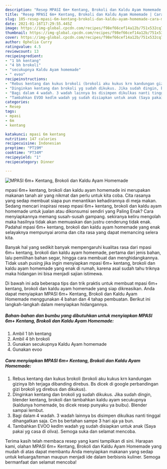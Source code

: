 ```yaml
---
description: "Resep MPASI 6m+ Kentang, Brokoli dan Kaldu Ayam Homemade | Cara Mengolah MPASI 6m+ Kentang, Brokoli dan Kaldu Ayam Homemade Yang Bikin Ngiler"
title: "Resep MPASI 6m+ Kentang, Brokoli dan Kaldu Ayam Homemade | Cara Mengolah MPASI 6m+ Kentang, Brokoli dan Kaldu Ayam Homemade Yang Bikin Ngiler"
slug: 105-resep-mpasi-6m-kentang-brokoli-dan-kaldu-ayam-homemade-cara-mengolah-mpasi-6m-kentang-brokoli-dan-kaldu-ayam-homemade-yang-bikin-ngiler
date: 2021-01-16T17:29:55.445Z
image: https://img-global.cpcdn.com/recipes/f98ef66cef14a12b/751x532cq70/mpasi-6m-kentang-brokoli-dan-kaldu-ayam-homemade-foto-resep-utama.jpg
thumbnail: https://img-global.cpcdn.com/recipes/f98ef66cef14a12b/751x532cq70/mpasi-6m-kentang-brokoli-dan-kaldu-ayam-homemade-foto-resep-utama.jpg
cover: https://img-global.cpcdn.com/recipes/f98ef66cef14a12b/751x532cq70/mpasi-6m-kentang-brokoli-dan-kaldu-ayam-homemade-foto-resep-utama.jpg
author: Ophelia Curry
ratingvalue: 4.5
reviewcount: 13
recipeingredient:
- "1 bh kentang"
- "4 bh brokoli"
- "secukupnya Kaldu Ayam homemade"
- " evoo"
recipeinstructions:
- "Rebus kentang dan kukus brokoli (brokoli aku kukus krn kandungan gizinya lbh terjaga dibanding direbus. Bs dicek di google perbandingan gizi brokoli yg direbus dan dikukus)."
- "Dinginkan kentang dan brokoli yg sudah dikukus. Jika sudah dingin, blender kentang, brokoli dan tambahkan kaldu ayam secukupnya (kaldunya homemade, bs dicek resep punyaku ya buibu). Blender sampai lembut."
- "Bagi dalam 4 wadah. 3 wadah lainnya bs disimpen dikulkas nanti tinggal dihangatkan saja. Cm bs bertahan sampe 3 hari aja ya bun."
- "Tambahkan EVOO kedlm wadah yg sudah disiapkan untuk anak (Saya pakai yg casa di oliva). Semoga suka dan selamat mencoba."
categories:
- Resep
tags:
- mpasi
- 6m
- kentang

katakunci: mpasi 6m kentang 
nutrition: 147 calories
recipecuisine: Indonesian
preptime: "PT19M"
cooktime: "PT34M"
recipeyield: "1"
recipecategory: Dinner

---
```



![MPASI 6m+ Kentang, Brokoli dan Kaldu Ayam Homemade](https://img-global.cpcdn.com/recipes/f98ef66cef14a12b/751x532cq70/mpasi-6m-kentang-brokoli-dan-kaldu-ayam-homemade-foto-resep-utama.jpg)


mpasi 6m+ kentang, brokoli dan kaldu ayam homemade ini merupakan makanan tanah air yang nikmat dan perlu untuk kita coba. Cita rasanya yang sedap membuat siapa pun menantikan kehadirannya di meja makan.
Sedang mencari inspirasi resep mpasi 6m+ kentang, brokoli dan kaldu ayam homemade untuk jualan atau dikonsumsi sendiri yang Paling Enak? Cara menyiapkannya memang susah-susah gampang. sekiranya keliru mengolah maka hasilnya tidak akan memuaskan dan justru cenderung tidak enak. Padahal mpasi 6m+ kentang, brokoli dan kaldu ayam homemade yang enak selayaknya mempunyai aroma dan cita rasa yang dapat memancing selera kita.

Banyak hal yang sedikit banyak mempengaruhi kualitas rasa dari mpasi 6m+ kentang, brokoli dan kaldu ayam homemade, pertama dari jenis bahan, lalu pemilihan bahan segar, hingga cara membuat dan menghidangkannya. Tidak usah pusing jika ingin menyiapkan mpasi 6m+ kentang, brokoli dan kaldu ayam homemade yang enak di rumah, karena asal sudah tahu triknya maka hidangan ini bisa menjadi sajian istimewa.




Di bawah ini ada beberapa tips dan trik praktis untuk membuat mpasi 6m+ kentang, brokoli dan kaldu ayam homemade yang siap dikreasikan. Anda dapat menyiapkan MPASI 6m+ Kentang, Brokoli dan Kaldu Ayam Homemade menggunakan 4 bahan dan 4 tahap pembuatan. Berikut ini langkah-langkah dalam menyiapkan hidangannya.

<!--inarticleads1-->

##### Bahan-bahan dan bumbu yang dibutuhkan untuk menyiapkan MPASI 6m+ Kentang, Brokoli dan Kaldu Ayam Homemade:

1. Ambil 1 bh kentang
1. Ambil 4 bh brokoli
1. Gunakan secukupnya Kaldu Ayam homemade
1. Gunakan  evoo




<!--inarticleads2-->

##### Cara menyiapkan MPASI 6m+ Kentang, Brokoli dan Kaldu Ayam Homemade:

1. Rebus kentang dan kukus brokoli (brokoli aku kukus krn kandungan gizinya lbh terjaga dibanding direbus. Bs dicek di google perbandingan gizi brokoli yg direbus dan dikukus).
1. Dinginkan kentang dan brokoli yg sudah dikukus. Jika sudah dingin, blender kentang, brokoli dan tambahkan kaldu ayam secukupnya (kaldunya homemade, bs dicek resep punyaku ya buibu). Blender sampai lembut.
1. Bagi dalam 4 wadah. 3 wadah lainnya bs disimpen dikulkas nanti tinggal dihangatkan saja. Cm bs bertahan sampe 3 hari aja ya bun.
1. Tambahkan EVOO kedlm wadah yg sudah disiapkan untuk anak (Saya pakai yg casa di oliva). Semoga suka dan selamat mencoba.




Terima kasih telah membaca resep yang kami tampilkan di sini. Harapan kami, olahan MPASI 6m+ Kentang, Brokoli dan Kaldu Ayam Homemade yang mudah di atas dapat membantu Anda menyiapkan makanan yang sedap untuk keluarga/teman maupun menjadi ide dalam berbisnis kuliner. Semoga bermanfaat dan selamat mencoba!
